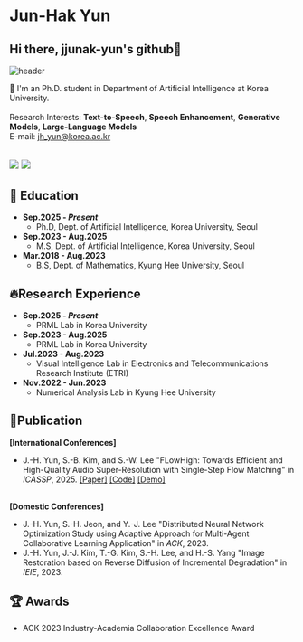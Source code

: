 # Jun-Hak Yun
## Hi there, jjunak-yun's github👋
![header](https://capsule-render.vercel.app/api?type=rect&color=auto&height=300&section=header&text=Welcome!&fontSize=90)

🏫 I'm an Ph.D. student in Department of Artificial Intelligence at Korea University.
<br><br> Research Interests: **Text-to-Speech**, **Speech Enhancement**, **Generative Models**, **Large-Language Models**
<br>E-mail: jh_yun@korea.ac.kr

## <a href="www.linkedin.com/in/준학-윤-b64970332"> <img src="https://img.shields.io/badge/LinkedIn-1572B6?style=flat-square&logo=&logoColor=blue"/></a>   <a href="https://scholar.google.co.kr/citations?hl=ko&user=Qk4l_J0AAAAJ"> <img src="https://img.shields.io/badge/GoogleScholar-b31b1b?style=flat-square"/></a>  

## 🌱 Education
* **Sep.2025 - _Present_**
  * Ph.D, Dept. of Artificial Intelligence, Korea University, Seoul
* **Sep.2023 - Aug.2025**
  * M.S, Dept. of Artificial Intelligence, Korea University, Seoul
* **Mar.2018 - Aug.2023**
  * B.S, Dept. of Mathematics, Kyung Hee University, Seoul

## 🔥Research Experience
* **Sep.2025 - _Present_**
  * PRML Lab in Korea University
* **Sep.2023 - Aug.2025**
  * PRML Lab in Korea University
* **Jul.2023 - Aug.2023**
  * Visual Intelligence Lab in Electronics and Telecommunications Research Institute (ETRI)
* **Nov.2022 - Jun.2023**
  * Numerical Analysis Lab in Kyung Hee University

## 📑Publication
**[International Conferences]**
* J.-H. Yun, S.-B. Kim, and S.-W. Lee "FLowHigh: Towards Efficient and High-Quality Audio Super-Resolution with Single-Step Flow Matching" in _ICASSP_, 2025. [[Paper]](https://arxiv.org/abs/2501.04926) [[Code]](https://github.com/jjunak-yun/FLowHigh_code) [[Demo]](https://jjunak-yun.github.io/FLowHigh/)

<br>**[Domestic Conferences]**
* J.-H. Yun, S.-H. Jeon, and Y.-J. Lee "Distributed Neural Network Optimization Study using Adaptive Approach for Multi-Agent Collaborative Learning Application" in _ACK_, 2023.
* J.-H. Yun, J.-J. Kim, T.-G. Kim, S.-H. Lee, and H.-S. Yang "Image Restoration based on Reverse Diffusion of Incremental Degradation" in _IEIE_, 2023.

## 🏆 Awards
* ACK 2023 Industry-Academia Collaboration Excellence Award
  
<!--(
**jjunak-yun/jjunak-yun** is a ✨ _special_ ✨ repository because its `README.md` (this file) appears on your GitHub profile.

Here are some ideas to get you started:

- 🔭 I’m currently working on Korea University
- 🌱 I’m currently learning Artificial intelligence
- 👯 I’m looking to collaborate on ...
- 🤔 I’m looking for help with ...
- 💬 Ask me about ...
- 📫 How to reach me: ...
- 😄 Pronouns: ...
- ⚡ Fun fact: ...
-->
